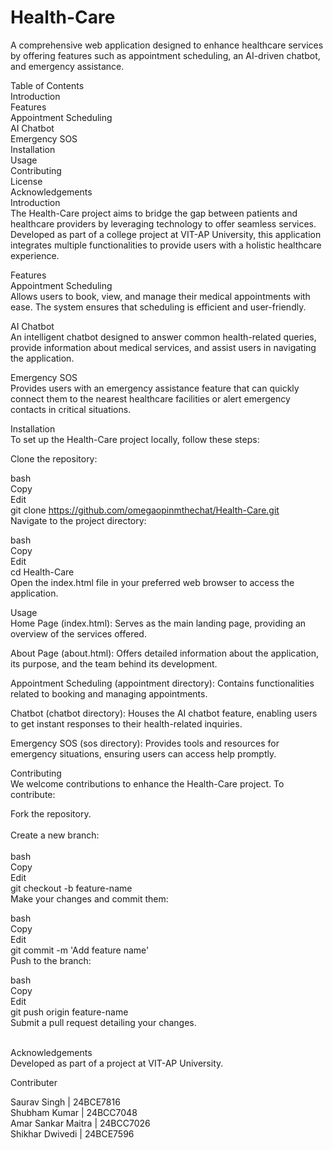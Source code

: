 # Health-Care
A comprehensive web application designed to enhance healthcare services by offering features such as appointment scheduling, an AI-driven chatbot, and emergency assistance.​<br>

Table of Contents <br>
Introduction <br>
Features <br>
Appointment Scheduling <br>
AI Chatbot <br>
Emergency SOS <br>
Installation <br>
Usage <br>
Contributing <br>
License <br>
Acknowledgements <br>
Introduction <br>
The Health-Care project aims to bridge the gap between patients and healthcare providers by leveraging technology to offer seamless services. Developed as part of a college project at VIT-AP University, this application integrates multiple functionalities to provide users with a holistic healthcare experience.​ <br>

Features <br>
Appointment Scheduling <br>
Allows users to book, view, and manage their medical appointments with ease. The system ensures that scheduling is efficient and user-friendly.​ <br>

AI Chatbot <br>
An intelligent chatbot designed to answer common health-related queries, provide information about medical services, and assist users in navigating the application.​ <br>

Emergency SOS <br>
Provides users with an emergency assistance feature that can quickly connect them to the nearest healthcare facilities or alert emergency contacts in critical situations.​ <br>

Installation <br>
To set up the Health-Care project locally, follow these steps: <br>

Clone the repository: <br>

bash <br>
Copy <br>
Edit <br>
git clone https://github.com/omegaopinmthechat/Health-Care.git <br>
Navigate to the project directory: <br>

bash <br>
Copy <br>
Edit <br>
cd Health-Care <br>
Open the index.html file in your preferred web browser to access the application. <br>

Usage <br>
Home Page (index.html): Serves as the main landing page, providing an overview of the services offered.​ <br>

About Page (about.html): Offers detailed information about the application, its purpose, and the team behind its development.​ <br>

Appointment Scheduling (appointment directory): Contains functionalities related to booking and managing appointments.​ <br>

Chatbot (chatbot directory): Houses the AI chatbot feature, enabling users to get instant responses to their health-related inquiries.​ <br>

Emergency SOS (sos directory): Provides tools and resources for emergency situations, ensuring users can access help promptly.​ <br>

Contributing <br>
We welcome contributions to enhance the Health-Care project. To contribute: <br>

Fork the repository.​ <br>
 <br>
Create a new branch:​ <br>
 <br>
bash <br>
Copy <br>
Edit <br>
git checkout -b feature-name <br>
Make your changes and commit them:​ <br>

bash <br>
Copy <br>
Edit <br>
git commit -m 'Add feature name' <br>
Push to the branch:​ <br>

bash <br>
Copy <br>
Edit <br>
git push origin feature-name <br>
Submit a pull request detailing your changes.​ <br>
 <br>

Acknowledgements <br>
Developed as part of a project at VIT-AP University.​<br>

Contributer <br>

Saurav Singh | 24BCE7816 <br>
Shubham Kumar | 24BCC7048 <br>
Amar Sankar Maitra | 24BCC7026 <br>
Shikhar Dwivedi | 24BCE7596 <br>




